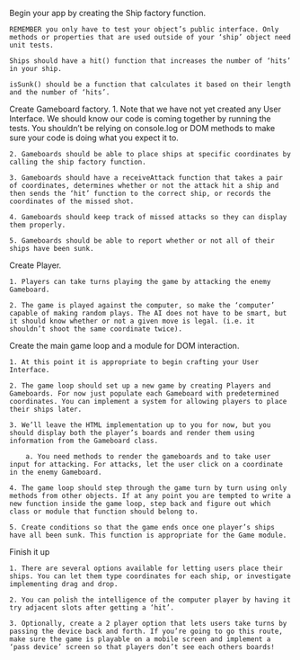 Begin your app by creating the Ship factory function.
    
    
    REMEMBER you only have to test your object’s public interface. Only methods or properties that are used outside of your ‘ship’ object need unit tests.

    Ships should have a hit() function that increases the number of ‘hits’ in your ship.
    
    isSunk() should be a function that calculates it based on their length and the number of ‘hits’.

Create Gameboard factory.
    1. Note that we have not yet created any User Interface. We should know our code is coming together by running the tests. You shouldn’t be relying on console.log or DOM methods to make sure your code is doing what you expect it to.
    
    2. Gameboards should be able to place ships at specific coordinates by calling the ship factory function.

    3. Gameboards should have a receiveAttack function that takes a pair of coordinates, determines whether or not the attack hit a ship and then sends the ‘hit’ function to the correct ship, or records the coordinates of the missed shot.
    
    4. Gameboards should keep track of missed attacks so they can display them properly.

    5. Gameboards should be able to report whether or not all of their ships have been sunk.

Create Player.

    1. Players can take turns playing the game by attacking the enemy Gameboard.

    2. The game is played against the computer, so make the ‘computer’ capable of making random plays. The AI does not have to be smart, but it should know whether or not a given move is legal. (i.e. it shouldn’t shoot the same coordinate twice).

Create the main game loop and a module for DOM interaction.

    1. At this point it is appropriate to begin crafting your User Interface.

    2. The game loop should set up a new game by creating Players and Gameboards. For now just populate each Gameboard with predetermined coordinates. You can implement a system for allowing players to place their ships later.

    3. We’ll leave the HTML implementation up to you for now, but you should display both the player’s boards and render them using information from the Gameboard class.

        a. You need methods to render the gameboards and to take user input for attacking. For attacks, let the user click on a coordinate in the enemy Gameboard.

    4. The game loop should step through the game turn by turn using only methods from other objects. If at any point you are tempted to write a new function inside the game loop, step back and figure out which class or module that function should belong to.

    5. Create conditions so that the game ends once one player’s ships have all been sunk. This function is appropriate for the Game module.

Finish it up

    1. There are several options available for letting users place their ships. You can let them type coordinates for each ship, or investigate implementing drag and drop.

    2. You can polish the intelligence of the computer player by having it try adjacent slots after getting a ‘hit’.

    3. Optionally, create a 2 player option that lets users take turns by passing the device back and forth. If you’re going to go this route, make sure the game is playable on a mobile screen and implement a ‘pass device’ screen so that players don’t see each others boards!